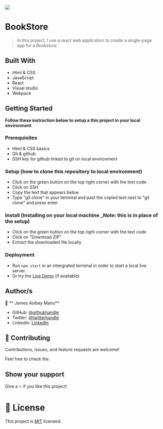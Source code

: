 ![](https://img.shields.io/badge/Microverse-blueviolet)
# BookStore

> In this project, I use a react web application to create a single-page app for a Bookstore


## Built With

- Html & CSS
- JavaScript
- React
- Visual studio
- Webpack

## Getting Started

**Follow these instruction below to setup a this project in your local environment**

### Prerequisites

- Html & CSS basics
- Git & github
- SSH key for github linked to git on local environment

### Setup (how to clone this repository to local environment)

- Click on the green button on the top right corner with the text code
- Click on SSH
- Copy the text that appears below 
- Type "git clone" in your terminal and past the copied text next to "git clone" and press enter

### Install (Installing on your local machine _Note: this is in place of the setup)

- Click on the green button on the top right corner with the text code
- Click on "Download ZIP"
- Extract the downloaded file locally

### Deployment

- Run `npm start` in an intergrated terminal in order to start a local live server.
- Or try the [Live Demo]() (if available)


## Author/s

👤 ** James Asibey Manu**

- GitHub: [@githubhandle](https://github.com/jaamanu)
- Twitter: [@twitterhandle](https://twitter.com/JamesAsibeyManu)
- LinkedIn: [LinkedIn](https://www.linkedin.com/in/jamesasibeymanu/)

## 🤝 Contributing

Contributions, issues, and feature requests are welcome!

Feel free to check the  

## Show your support

Give a ⭐️ if you like this project!

    
# 📝 License

This project is [MIT](./LICENSE) licensed.